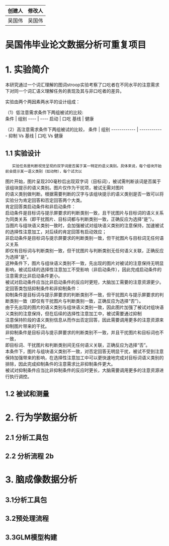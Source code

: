 创建人 | 修改人
------ | ------
吴国伟 | 吴国伟

# 吴国伟毕业论文数据分析可重复项目

# **1. 实验简介** 

  本研究通过一个词汇理解的图词stroop实验考察了口吃者在不同水平的注意需求下对同一个词汇语义理解任务的表现及其与非口吃者的差异。  
  
  实验由两个两因素两水平的设计组成：  
  
  （1）低注意需求条件下两组被试的比较:  
    条件 | 组别
	 ---- | ----
	 启动 | 口吃
	 基线 | 健康
      
  （2）高注意需求条件下两组被试的比较， 
      条件       |     组别
	------------ | ------------
	抑制 Vs 基线 | 口吃 Vs 健康  
## 1.1 实验设计
       实验任务是判断视觉呈现的双字词是否属于某一特定的语义类别。具体来说，每个组块开始前会提示某一语义类别（如动物），每个试次以  
   图片开始，图片呈现200毫秒后出现双字词（目标词），被试需判断该词是否属于该组块提示的语义类别。图片仅作为干扰项，被试无需对图片  
   的语义类别做判断。根据需要判断的汉字与该组块提示的语义类别是否一致可以将实验分为肯定回答和否定回答两个大类。  
     肯定回答类启动条件和非启动条件：  
     启动条件是目标词与提示屏要求的判断类别一致，且干扰图片与目标词的语义关系为同类关系（即干扰图片、目标词都与判断类别一致，正确反应为选择“是”）。  
   当图片与组块语义类别一致时，会加强被试对组块语义类别的注意保持，加速被试的选择性注意加工，对后续的肯定回答有启动效应；  
   非启动条件是目标词与提示屏要求的判断类别一致，但干扰图片与目标词无任何语义关系  
   即仅有目标词与判断类别一致，但干扰图片与判断类别无任何语义关联，正确反应为选择“是”。  
   这种条件下，图片与组块语义类别不一致，先出现的图片对被试的注意保持无明显影响，被试后续的选择性注意加工不受影响（非启动条件），因此完成启动条件的注意需求比非启动条件更小。  
   被试对启动条件应当比非启动条件的反应时更短，大脑加工需要的注意资源更少。  
     定回答类包括抑制条件和非抑制条件：  
     抑制条件是目标词与提示屏要求的判断类别不一致，但干扰图片与提示屏要求的判断类别一致（即仅有干扰图片与判断类别一致，正确反应为选择“否”）。  
   由于先出现的图片的语义类别与组块语义类别一致，因此图片加强了被试对组块语义类别的注意保持，但在后续的选择性注意加工中，被试需要通过抑制  
   注意保持阶段的语义类别信息从而作出否定回答，因此需要调用更多的注意资源来抑制图片带来的干扰。  
   非抑制条件是目标词与提示屏要求的判断类别不一致，并且干扰图片和目标词也不一致，  
   即目标词、干扰图片和判断类别间无任何语义关联，正确反应为选择“否”。  
   本条件下，图片与组块语义类别不一致，对否定回答无明显干扰，被试不受到注意保持加强带来的影响，在选择性注意加工中可以更快速地完成对目标词语义类别的排除，因此完成抑制条件的注意需求比非抑制条件更大。  
   被试对抑制条件应当比非抑制条件的反应时更长，大脑需要调用更多的注意资源进行执行调控。  
   
## 1.2 被试和测量

# **2. 行为学数据分析**

## 2.1 分析工具包

## 2.2 分析流程 2b

# **3. 脑成像数据分析**

## 3.1分析工具包

## 3.2预处理流程

## 3.3GLM模型构建

  

